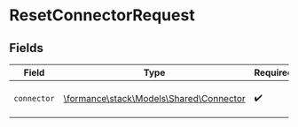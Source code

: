# ResetConnectorRequest


## Fields

| Field                                                                       | Type                                                                        | Required                                                                    | Description                                                                 |
| --------------------------------------------------------------------------- | --------------------------------------------------------------------------- | --------------------------------------------------------------------------- | --------------------------------------------------------------------------- |
| `connector`                                                                 | [\formance\stack\Models\Shared\Connector](../../models/shared/Connector.md) | :heavy_check_mark:                                                          | The name of the connector.                                                  |